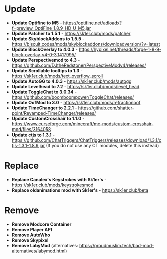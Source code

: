 # Update

- **Update Optifine to M5** - https://optifine.net/adloadx?f=preview_OptiFine_1.8.9_HD_U_M5.jar
- **Update Patcher to 1.5.1** - https://sk1er.club/mods/patcher
- **Update SkyblockAddons to 1.5.5** - https://biscuit.codes/mods/skyblockaddons/downloadversion/?v=latest
- **Update BlockOverlay to 4.0.3** - https://hypixel.net/threads/forge-1-8-9-block-overlay-v4-0-3.1417995/
- **Update Perspectivemod to 4.3** - https://github.com/DJtheRedstoner/PerspectiveModv4/releases/
- **Update Scrollable tooltips to 1.3** - https://sk1er.club/mods/text_overflow_scroll
- **Update AutoGG to 4.0.3** - https://sk1er.club/mods/autogg
- **Update Levelhead to 7.2** - https://sk1er.club/mods/level_head
- **Update ToggleChat to 3.0.34** - https://github.com/boomboompower/ToggleChat/releases/
- **Update OofMod to 3.0** - https://sk1er.club/mods/refractionoof
- **Update TimeChanger to 2.2.1** - https://github.com/shatter-point/Revamped-TimeChanger/releases/
- **Update CustomCrosshair to 1.1.0** - https://www.curseforge.com/minecraft/mc-mods/custom-crosshair-mod/files/3164058
- **Update ctjs to 1.3.1** - https://github.com/ChatTriggers/ChatTriggers/releases/download/1.3.1/ctjs-1.3.1-1.8.9.jar (If you do not use any CT modules, delete this instead)

# Replace

- **Replace Canalex's Keystrokes with Sk1er's** - https://sk1er.club/mods/keystrokesmod
- **Replace oldanimations mod with Sk1er's** - https://sk1er.club/beta

# Remove

- **Remove Modcore Container**
- **Remove Player API**
- **Remove AutoWho**
- **Remove Skypixel**
- **Remove LabyMod** (alternatives: https://proudmuslim.tech/bad-mod-alternatives/labymod.html)
